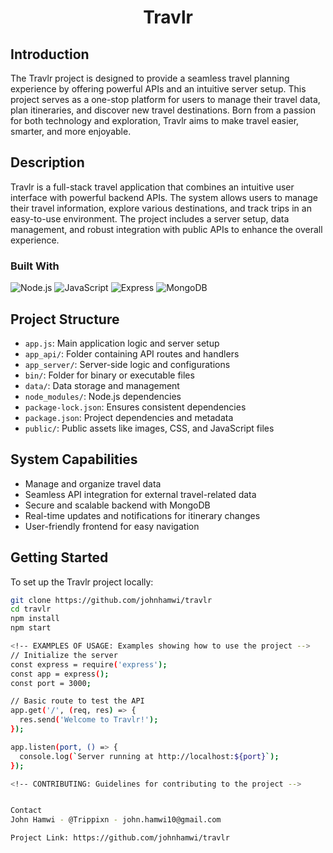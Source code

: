 <!-- HEADER: Title of the project -->
<h1 align="center">Travlr</h1>

<!-- INTRODUCTION: Brief introduction about the project, its inspiration, and purpose -->
## Introduction
The Travlr project is designed to provide a seamless travel planning experience by offering powerful APIs and an intuitive server setup. This project serves as a one-stop platform for users to manage their travel data, plan itineraries, and discover new travel destinations. Born from a passion for both technology and exploration, Travlr aims to make travel easier, smarter, and more enjoyable.

<!-- DESCRIPTION: Detailed description of the project, its features, and functionalities -->
## Description
Travlr is a full-stack travel application that combines an intuitive user interface with powerful backend APIs. The system allows users to manage their travel information, explore various destinations, and track trips in an easy-to-use environment. The project includes a server setup, data management, and robust integration with public APIs to enhance the overall experience.

<!-- BUILT WITH: Technologies and tools used in the project -->
### Built With
![Node.js](https://img.shields.io/badge/Node.js-339933.svg?style=for-the-badge&logo=node.js&logoColor=white)
![JavaScript](https://img.shields.io/badge/JavaScript-FFD700.svg?style=for-the-badge&logo=javascript&logoColor=black)
![Express](https://img.shields.io/badge/Express-000000.svg?style=for-the-badge&logo=express&logoColor=white)
![MongoDB](https://img.shields.io/badge/MongoDB-47A248.svg?style=for-the-badge&logo=mongodb&logoColor=white)

<!-- PROJECT STRUCTURE: Overview of the project's structure and main components -->
## Project Structure
- `app.js`: Main application logic and server setup
- `app_api/`: Folder containing API routes and handlers
- `app_server/`: Server-side logic and configurations
- `bin/`: Folder for binary or executable files
- `data/`: Data storage and management
- `node_modules/`: Node.js dependencies
- `package-lock.json`: Ensures consistent dependencies
- `package.json`: Project dependencies and metadata
- `public/`: Public assets like images, CSS, and JavaScript files

<!-- SYSTEM CAPABILITIES: A list of features and capabilities of the project -->
## System Capabilities
- Manage and organize travel data
- Seamless API integration for external travel-related data
- Secure and scalable backend with MongoDB
- Real-time updates and notifications for itinerary changes
- User-friendly frontend for easy navigation

<!-- GETTING STARTED: Instructions on setting up and starting the project -->
## Getting Started
To set up the Travlr project locally:
```bash
git clone https://github.com/johnhamwi/travlr
cd travlr
npm install
npm start

<!-- EXAMPLES OF USAGE: Examples showing how to use the project -->
// Initialize the server
const express = require('express');
const app = express();
const port = 3000;

// Basic route to test the API
app.get('/', (req, res) => {
  res.send('Welcome to Travlr!');
});

app.listen(port, () => {
  console.log(`Server running at http://localhost:${port}`);
});

<!-- CONTRIBUTING: Guidelines for contributing to the project -->


Contact
John Hamwi - @Trippixn - john.hamwi10@gmail.com

Project Link: https://github.com/johnhamwi/travlr
